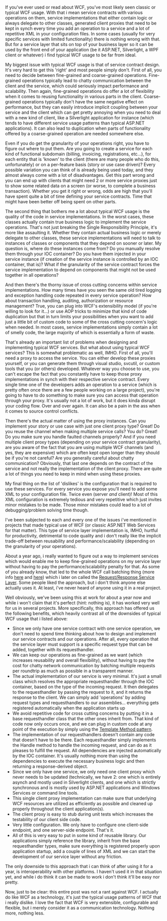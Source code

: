 If you've ever used or read about WCF, you've most likely seen classic or typical WCF usage.  With that i mean service contracts with various operations on them, service implementations that either contain logic or always delegate to other classes, generated client proxies that need to be kept in synch every time you add an operation to a service and a lot of repetitive XML in your configuration files.  In some cases (usually for very specific services with limited functionality) there is nothing wrong with that.  But for a service layer that sits on top of your business layer so it can be used by the front end of your application (be it ASP.NET, Silverlight, a WPF client or whatever) i find typical WCF usage to be far from ideal.

My biggest issue with typical WCF usage is that of service contract design.  It's very hard to get this 'right' and most people simply don't.  First of all, you need to decide between fine-grained and coarse-grained operations.  Fine-grained operations typically lead to chatty communication between the client and the service, which could seriously impact performance and scalability.  Then again, fine-grained operations do offer a lot of flexibility when it comes to reusing functionality in various parts in the client.  Coarse-grained operations typically don't have the same negative effect on performance, but they can easily introduce implicit coupling between your service and the client which can get pretty annoying when you need to deal with a new kind of client, like a Silverlight application for instance (which tends to have different service usage patterns than typical ASP.NET applications).  It can also lead to duplication when parts of functionality offered by a coarse-grained operation are needed somewhere else.

Even if you do get the granularity of your operations right, you have to figure out where to put them.  Are you going to create a service for each kind of functional subdomain (billing, invoicing, registrations, etc...), for each entity that is 'known' to the client (there are many people who do this, unfortunately) or on a per-feature basis (story or use case driven)?  Every possible variation you can think of is already being used today, and they almost always come with a lot of disadvantages.  Get this part wrong and you can end up with clients that might need 2 or more service proxies just to show some related data on a screen (or worse, to complete a business transaction).  Whether you get it right or wrong, odds are high that you'll have spent quite a bit of time defining your service contracts.  Time that might have been better off being spent on other parts.

The second thing that bothers me a lot about typical WCF usage is the quality of the code in service implementations.  In the worst cases, these classes actually contain true business logic to implement the service operations.  That's not just breaking the Single Responsibility Principle, it's more like assaulting it.  Whether they contain actual business logic or merely delegate to other classes, these service implementations will need to talk to instances of classes or components that they depend on sooner or later.  My question is, where do these instances come from?  Do you manually resolve them through your IOC container?  Do you have them injected in your service instance (if creation of the service instance is controlled by an IOC container, that is)?  What if the granularity of the service contract forces the service implementation to depend on components that might not be used together in all operations? 

And then there's the thorny issue of cross cutting concerns within service implementations.  How many times have you seen the same old tired logging and exception handling code repeated in every service operation? How about transaction handling, auditing, authorization or resource management? True, you can plug into WCF's extensibility model (if you're willing to look for it...) or use AOP tricks to minimize that kind of code duplication but that in turn limits your possibilities when you want to add just a little bit of custom code to some of the cross cutting concern's logic when needed.  In most cases, service implementations simply contain a lot of smelly code, the large majority of which is essentially a form of waste.

That's already an important list of problems when designing and implementing typical WCF services.  But what about using typical WCF services?  This is somewhat problematic as well, IMHO.  First of all, you'll need a proxy to access the service.  You can either develop these proxies yourself, or you can generate them through visual studio, svcutil, or custom tools that you (or others) developed.  Whatever way you choose to use, you can't escape the fact that you constantly have to keep those proxy implementations in synch with their respective service contract.  Every single time one of the developers adds an operation to a service (which is pretty often once there are a few people working on a large project), you're going to have to do something to make sure you can access that operation through your proxy.  It's usually not a lot of work, but it does kinda disrupt your coding flow.  Over and over again.  It can also be a pain in the ass when it comes to source control conflicts.

Then there's the actual matter of using the proxy instances.  Can you implement your story or use case with just one client proxy type? Great! Do you reuse the channel when making multiple service calls? You do? Great! Do you make sure you handle faulted channels properly?  And if you need multiple client proxy types (depending on your service contract granularity), are you aware of the fact that you are using multiple WCF channels (and yes, they are expensive) which are often kept open longer than they should be if you're not careful?  Are you generally careful about chatty communication? Obviously, that last one depends on the contract of the service and not really the implementation of the client proxy.  There are quite a lot of things you need to keep in mind when using these proxies.

My final thing on the list of 'dislikes' is the configuration that is required to use these services.  For every service you expose you'll need to add some XML to your configuration file.  Twice even (server _and_ client)!  Most of this XML configuration is extremely tedious and very repetitive which just invites minor mistakes to be made.  Those minor mistakes could lead to a lot of debugging/problem solving time though.  

I've been subjected to each and every one of the issues i've mentioned in projects that made typical use of WCF (or classic ASP.NET Web Services for that matter).  This type of service layer implementation is, IMHO, hurtful for productivity, detrimental to code quality and i don't really like the implicit trade-off between reusability and performance/scalability (depending on the granularity of your operations).

About a year ago, i really wanted to figure out a way to implement services which would enable me to keep fine-grained operations on my service layer without having to pay the performance/scalability penalty for that.  As some of you already know, that led to the whole WCF call batching thing (more info <a href="http://davybrion.com/blog/2008/06/batching-wcf-calls/">here</a> and <a href="http://davybrion.com/blog/2008/07/batching-wcf-calls-take-2/">here</a>) which i later on called the <a href="http://davybrion.com/blog/2008/07/the-request-response-service-layer/">Request/Response Service Layer</a>.  Some people liked the approach, but i don't think anyone else actually uses it.  At least, i've never heard of anyone using it in a real project.

Well obviously, we've been using this at work for about a year now and while i won't claim that it's perfect (hint: nothing is), it has worked very well for us in several projects.  More specifically, this approach has offered us the following benefits, which heavily contrast all of the downsides of typical WCF usage that i listed above:

<ul>
	<li>Since we only have one service contract with one service operation, we don't need to spend time thinking about how to design and implement our service contracts and our operations.  After all, every operation that the service layer must support is a specific request type that can be added, together with its requesthandler.</li>
	<li>We can keep our operations as fine-grained as we want (which increases reusability and overall flexibility), without having to pay the cost for chatty network communication by batching multiple requests per roundtrip as much as possible in a transparent manner.</li>
	<li>The actual implementation of our service is very minimal.  It's just a small class which resolves the appropriate requesthandler through the IOC container, based on the type of the incoming request.  It then delegates to the requesthandler by passing the request to it, and it returns the response to the client.  We can simply add 'operations' by adding request types and requesthandlers to our assemblies... everything gets registered automatically when the application starts up</li>
	<li>We avoid repetitive code for cross cutting concerns by putting it in a base requesthandler class that the other ones inherit from.  That kind of code now only occurs once, and we can plug in custom code at any point of the execution by simply using the <a href="http://en.wikipedia.org/wiki/Template_method_pattern">Template Method pattern</a>.
        <li>The implementation of our requesthandlers doesn't contain any code that doesn't have to be there.  Each requesthandler simply implements the Handle method to handle the incoming request, and can do as it pleases to fulfill the request.  All dependencies are injected automatically by the IOC container.  It's usually nothing more than using the dependencies to execute the necessary business logic and then returning a response-derived object.</li>
	<li>Since we only have one service, we only need one client proxy which never needs to be updated (technically, we have 2: one which is entirely asynch and mostly used in Silverlight clients, and one which is strictly synchronous and is mostly used by ASP.NET applications and Windows Services or command line tools.</li>
	<li>This single client proxy implementation can make sure that underlying WCF resources are utilized as efficiently as possible and cleaned up properly throughout the client application(s).</li>
	<li>The client proxy is easy to stub during unit tests which increases the testability of our client side code.</li>
	<li>Very little configuration.  We only have to configure one client-side endpoint, and one server-side endpoint.  That's it.</li>
	<li>All of this is very easy to put in some kind of reusable library.  Our applications simply reference the library, inherit from the base requesthandler types, make sure everything is registered properly upon application startup, add a couple of lines of XML and we can start the development of our service layer without any friction.</li>
</ul>

The only downside to this approach that i can think of after using it for a year, is interoperability with other platforms.  I haven't used it in that situation yet, and while i do think it can be made to work i don't think it'll be easy nor pretty.  

Now, just to be clear: this entire post was not a rant against WCF.  I actually do like WCF as a technology, it's just the typical usage patterns of WCF that i really dislike.  I love the fact that WCF is very extensible, configurable and flexible, but i merely consider it as a communication technology.  Nothing more, nothing less.